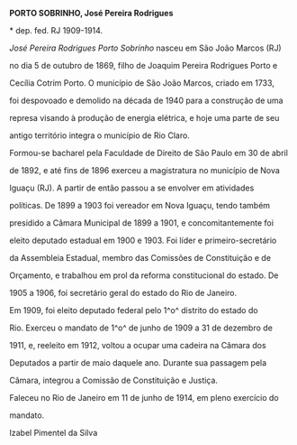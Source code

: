 **PORTO SOBRINHO, José Pereira Rodrigues**



\* dep. fed. RJ 1909-1914.



*José Pereira Rodrigues Porto Sobrinho* nasceu em São João Marcos (RJ)

no dia 5 de outubro de 1869, filho de Joaquim Pereira Rodrigues Porto e

Cecília Cotrim Porto. O município de São João Marcos, criado em 1733,

foi despovoado e demolido na década de 1940 para a construção de uma

represa visando à produção de energia elétrica, e hoje uma parte de seu

antigo território integra o município de Rio Claro.



Formou-se bacharel pela Faculdade de Direito de São Paulo em 30 de abril

de 1892, e até fins de 1896 exerceu a magistratura no município de Nova

Iguaçu (RJ). A partir de então passou a se envolver em atividades

políticas. De 1899 a 1903 foi vereador em Nova Iguaçu, tendo também

presidido a Câmara Municipal de 1899 a 1901, e concomitantemente foi

eleito deputado estadual em 1900 e 1903. Foi líder e primeiro-secretário

da Assembleia Estadual, membro das Comissões de Constituição e de

Orçamento, e trabalhou em prol da reforma constitucional do estado. De

1905 a 1906, foi secretário geral do estado do Rio de Janeiro.



Em 1909, foi eleito deputado federal pelo 1^o^ distrito do estado do

Rio. Exerceu o mandato de 1^o^ de junho de 1909 a 31 de dezembro de

1911, e, reeleito em 1912, voltou a ocupar uma cadeira na Câmara dos

Deputados a partir de maio daquele ano. Durante sua passagem pela

Câmara, integrou a Comissão de Constituição e Justiça.



Faleceu no Rio de Janeiro em 11 de junho de 1914, em pleno exercício do

mandato.



Izabel Pimentel da Silva



